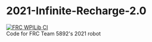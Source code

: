 # 2021-Infinite-Recharge-2.0
[![FRC WPILib CI](https://github.com/FRC5892/2021-Infinite-Recharge-2.0/actions/workflows/FRC%20WPILib%20CI.yml/badge.svg?branch=main)](https://github.com/FRC5892/2021-Infinite-Recharge-2.0/actions/workflows/FRC%20WPILib%20CI.yml)
<br>
Code for FRC Team 5892's 2021 robot
